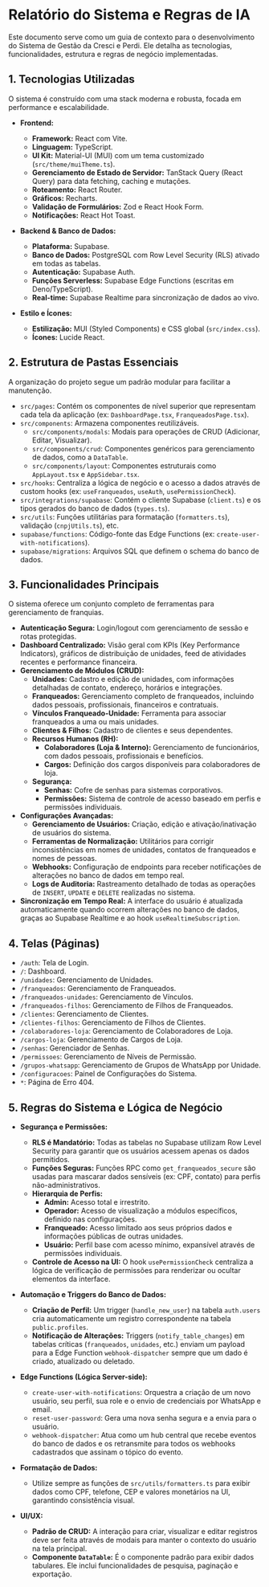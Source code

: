 # Relatório do Sistema e Regras de IA

Este documento serve como um guia de contexto para o desenvolvimento do Sistema de Gestão da Cresci e Perdi. Ele detalha as tecnologias, funcionalidades, estrutura e regras de negócio implementadas.

## 1. Tecnologias Utilizadas

O sistema é construído com uma stack moderna e robusta, focada em performance e escalabilidade.

-   **Frontend:**
    -   **Framework:** React com Vite.
    -   **Linguagem:** TypeScript.
    -   **UI Kit:** Material-UI (MUI) com um tema customizado (`src/theme/muiTheme.ts`).
    -   **Gerenciamento de Estado de Servidor:** TanStack Query (React Query) para data fetching, caching e mutações.
    -   **Roteamento:** React Router.
    -   **Gráficos:** Recharts.
    -   **Validação de Formulários:** Zod e React Hook Form.
    -   **Notificações:** React Hot Toast.

-   **Backend & Banco de Dados:**
    -   **Plataforma:** Supabase.
    -   **Banco de Dados:** PostgreSQL com Row Level Security (RLS) ativado em todas as tabelas.
    -   **Autenticação:** Supabase Auth.
    -   **Funções Serverless:** Supabase Edge Functions (escritas em Deno/TypeScript).
    -   **Real-time:** Supabase Realtime para sincronização de dados ao vivo.

-   **Estilo e Ícones:**
    -   **Estilização:** MUI (Styled Components) e CSS global (`src/index.css`).
    -   **Ícones:** Lucide React.

## 2. Estrutura de Pastas Essenciais

A organização do projeto segue um padrão modular para facilitar a manutenção.

-   `src/pages`: Contém os componentes de nível superior que representam cada tela da aplicação (ex: `DashboardPage.tsx`, `FranqueadosPage.tsx`).
-   `src/components`: Armazena componentes reutilizáveis.
    -   `src/components/modals`: Modais para operações de CRUD (Adicionar, Editar, Visualizar).
    -   `src/components/crud`: Componentes genéricos para gerenciamento de dados, como a `DataTable`.
    -   `src/components/layout`: Componentes estruturais como `AppLayout.tsx` e `AppSidebar.tsx`.
-   `src/hooks`: Centraliza a lógica de negócio e o acesso a dados através de custom hooks (ex: `useFranqueados`, `useAuth`, `usePermissionCheck`).
-   `src/integrations/supabase`: Contém o cliente Supabase (`client.ts`) e os tipos gerados do banco de dados (`types.ts`).
-   `src/utils`: Funções utilitárias para formatação (`formatters.ts`), validação (`cnpjUtils.ts`), etc.
-   `supabase/functions`: Código-fonte das Edge Functions (ex: `create-user-with-notifications`).
-   `supabase/migrations`: Arquivos SQL que definem o schema do banco de dados.

## 3. Funcionalidades Principais

O sistema oferece um conjunto completo de ferramentas para gerenciamento de franquias.

-   **Autenticação Segura:** Login/logout com gerenciamento de sessão e rotas protegidas.
-   **Dashboard Centralizado:** Visão geral com KPIs (Key Performance Indicators), gráficos de distribuição de unidades, feed de atividades recentes e performance financeira.
-   **Gerenciamento de Módulos (CRUD):**
    -   **Unidades:** Cadastro e edição de unidades, com informações detalhadas de contato, endereço, horários e integrações.
    -   **Franqueados:** Gerenciamento completo de franqueados, incluindo dados pessoais, profissionais, financeiros e contratuais.
    -   **Vínculos Franqueado-Unidade:** Ferramenta para associar franqueados a uma ou mais unidades.
    -   **Clientes & Filhos:** Cadastro de clientes e seus dependentes.
    -   **Recursos Humanos (RH):**
        -   **Colaboradores (Loja & Interno):** Gerenciamento de funcionários, com dados pessoais, profissionais e benefícios.
        -   **Cargos:** Definição dos cargos disponíveis para colaboradores de loja.
    -   **Segurança:**
        -   **Senhas:** Cofre de senhas para sistemas corporativos.
        -   **Permissões:** Sistema de controle de acesso baseado em perfis e permissões individuais.
-   **Configurações Avançadas:**
    -   **Gerenciamento de Usuários:** Criação, edição e ativação/inativação de usuários do sistema.
    -   **Ferramentas de Normalização:** Utilitários para corrigir inconsistências em nomes de unidades, contatos de franqueados e nomes de pessoas.
    -   **Webhooks:** Configuração de endpoints para receber notificações de alterações no banco de dados em tempo real.
    -   **Logs de Auditoria:** Rastreamento detalhado de todas as operações de `INSERT`, `UPDATE` e `DELETE` realizadas no sistema.
-   **Sincronização em Tempo Real:** A interface do usuário é atualizada automaticamente quando ocorrem alterações no banco de dados, graças ao Supabase Realtime e ao hook `useRealtimeSubscription`.

## 4. Telas (Páginas)

-   `/auth`: Tela de Login.
-   `/`: Dashboard.
-   `/unidades`: Gerenciamento de Unidades.
-   `/franqueados`: Gerenciamento de Franqueados.
-   `/franqueados-unidades`: Gerenciamento de Vínculos.
-   `/franqueados-filhos`: Gerenciamento de Filhos de Franqueados.
-   `/clientes`: Gerenciamento de Clientes.
-   `/clientes-filhos`: Gerenciamento de Filhos de Clientes.
-   `/colaboradores-loja`: Gerenciamento de Colaboradores de Loja.
-   `/cargos-loja`: Gerenciamento de Cargos de Loja.
-   `/senhas`: Gerenciador de Senhas.
-   `/permissoes`: Gerenciamento de Níveis de Permissão.
-   `/grupos-whatsapp`: Gerenciamento de Grupos de WhatsApp por Unidade.
-   `/configuracoes`: Painel de Configurações do Sistema.
-   `*`: Página de Erro 404.

## 5. Regras do Sistema e Lógica de Negócio

-   **Segurança e Permissões:**
    -   **RLS é Mandatório:** Todas as tabelas no Supabase utilizam Row Level Security para garantir que os usuários acessem apenas os dados permitidos.
    -   **Funções Seguras:** Funções RPC como `get_franqueados_secure` são usadas para mascarar dados sensíveis (ex: CPF, contato) para perfis não-administrativos.
    -   **Hierarquia de Perfis:**
        -   **Admin:** Acesso total e irrestrito.
        -   **Operador:** Acesso de visualização a módulos específicos, definido nas configurações.
        -   **Franqueado:** Acesso limitado aos seus próprios dados e informações públicas de outras unidades.
        -   **Usuário:** Perfil base com acesso mínimo, expansível através de permissões individuais.
    -   **Controle de Acesso na UI:** O hook `usePermissionCheck` centraliza a lógica de verificação de permissões para renderizar ou ocultar elementos da interface.

-   **Automação e Triggers do Banco de Dados:**
    -   **Criação de Perfil:** Um trigger (`handle_new_user`) na tabela `auth.users` cria automaticamente um registro correspondente na tabela `public.profiles`.
    -   **Notificação de Alterações:** Triggers (`notify_table_changes`) em tabelas críticas (`franqueados`, `unidades`, etc.) enviam um payload para a Edge Function `webhook-dispatcher` sempre que um dado é criado, atualizado ou deletado.

-   **Edge Functions (Lógica Server-side):**
    -   `create-user-with-notifications`: Orquestra a criação de um novo usuário, seu perfil, sua role e o envio de credenciais por WhatsApp e email.
    -   `reset-user-password`: Gera uma nova senha segura e a envia para o usuário.
    -   `webhook-dispatcher`: Atua como um hub central que recebe eventos do banco de dados e os retransmite para todos os webhooks cadastrados que assinam o tópico do evento.

-   **Formatação de Dados:**
    -   Utilize sempre as funções de `src/utils/formatters.ts` para exibir dados como CPF, telefone, CEP e valores monetários na UI, garantindo consistência visual.

-   **UI/UX:**
    -   **Padrão de CRUD:** A interação para criar, visualizar e editar registros deve ser feita através de modais para manter o contexto do usuário na tela principal.
    -   **Componente `DataTable`:** É o componente padrão para exibir dados tabulares. Ele inclui funcionalidades de pesquisa, paginação e exportação.